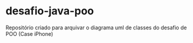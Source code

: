# desafio-java-poo
Repositório criado para arquivar o diagrama uml de classes do desafio de POO (Case iPhone)
